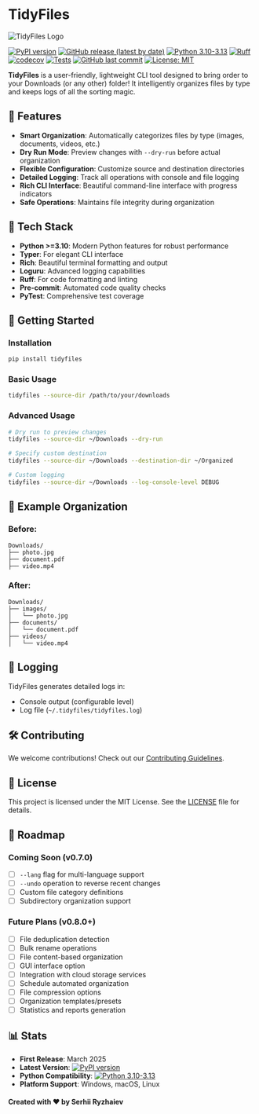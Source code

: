 # TidyFiles

![TidyFiles Logo](https://i.imgur.com/VkDL4QU.jpeg)

[![PyPI version](https://badge.fury.io/py/tidyfiles.svg)](https://badge.fury.io/py/tidyfiles)
[![GitHub release (latest by date)](https://img.shields.io/github/v/release/RYZHAIEV-SERHII/TidyFiles)](https://github.com/RYZHAIEV-SERHII/TidyFiles/releases)
[![Python 3.10-3.13](https://img.shields.io/badge/python-3.10%20%7C%203.11%20%7C%203.12%20%7C%203.13-blue.svg)](https://www.python.org/downloads/)
[![Ruff](https://img.shields.io/endpoint?url=https://raw.githubusercontent.com/astral-sh/ruff/main/assets/badge/v2.json)](https://github.com/astral-sh/ruff)
[![codecov](https://codecov.io/gh/RYZHAIEV-SERHII/TidyFiles/branch/main/graph/badge.svg)](https://codecov.io/gh/RYZHAIEV-SERHII/TidyFiles)
[![Tests](https://github.com/RYZHAIEV-SERHII/TidyFiles/workflows/tests/badge.svg)](https://github.com/RYZHAIEV-SERHII/TidyFiles/actions)
[![GitHub last commit](https://img.shields.io/github/last-commit/RYZHAIEV-SERHII/TidyFiles)](https://github.com/RYZHAIEV-SERHII/TidyFiles/commits)
[![License: MIT](https://img.shields.io/badge/License-MIT-yellow.svg)](https://opensource.org/licenses/MIT)

**TidyFiles** is a user-friendly, lightweight CLI tool designed to bring order to your Downloads (or any other) folder! It intelligently organizes files by type and keeps logs of all the sorting magic.

## 🌟 Features
- **Smart Organization**: Automatically categorizes files by type (images, documents, videos, etc.)
- **Dry Run Mode**: Preview changes with `--dry-run` before actual organization
- **Flexible Configuration**: Customize source and destination directories
- **Detailed Logging**: Track all operations with console and file logging
- **Rich CLI Interface**: Beautiful command-line interface with progress indicators
- **Safe Operations**: Maintains file integrity during organization

## 🔧 Tech Stack
- **Python >=3.10**: Modern Python features for robust performance
- **Typer**: For elegant CLI interface
- **Rich**: Beautiful terminal formatting and output
- **Loguru**: Advanced logging capabilities
- **Ruff**: For code formatting and linting
- **Pre-commit**: Automated code quality checks
- **PyTest**: Comprehensive test coverage

## 🚀 Getting Started

### Installation
```bash
pip install tidyfiles
```

### Basic Usage
```bash
tidyfiles --source-dir /path/to/your/downloads
```

### Advanced Usage
```bash
# Dry run to preview changes
tidyfiles --source-dir ~/Downloads --dry-run

# Specify custom destination
tidyfiles --source-dir ~/Downloads --destination-dir ~/Organized

# Custom logging
tidyfiles --source-dir ~/Downloads --log-console-level DEBUG
```

## 📁 Example Organization
### Before:
```plaintext
Downloads/
├── photo.jpg
├── document.pdf
├── video.mp4
```
### After:
```plaintext
Downloads/
├── images/
│   └── photo.jpg
├── documents/
│   └── document.pdf
├── videos/
│   └── video.mp4
```

## 📝 Logging
TidyFiles generates detailed logs in:
- Console output (configurable level)
- Log file (`~/.tidyfiles/tidyfiles.log`)

## 🛠️ Contributing
We welcome contributions! Check out our [Contributing Guidelines](CONTRIBUTING.md).

## 📄 License
This project is licensed under the MIT License. See the [LICENSE](LICENSE) file for details.

## 🎯 Roadmap

### Coming Soon (v0.7.0)
- [ ] `--lang` flag for multi-language support
- [ ] `--undo` operation to reverse recent changes
- [ ] Custom file category definitions
- [ ] Subdirectory organization support

### Future Plans (v0.8.0+)
- [ ] File deduplication detection
- [ ] Bulk rename operations
- [ ] File content-based organization
- [ ] GUI interface option
- [ ] Integration with cloud storage services
- [ ] Schedule automated organization
- [ ] File compression options
- [ ] Organization templates/presets
- [ ] Statistics and reports generation

## 📊 Stats
- **First Release**: March 2025
- **Latest Version**: [![PyPI version](https://badge.fury.io/py/tidyfiles.svg)](https://badge.fury.io/py/tidyfiles)
- **Python Compatibility**: [![Python 3.10-3.13](https://img.shields.io/badge/python-3.10%20%7C%203.11%20%7C%203.12%20%7C%203.13-blue.svg)](https://www.python.org/downloads/)
- **Platform Support**: Windows, macOS, Linux

#### Created with ❤️ by Serhii Ryzhaiev
